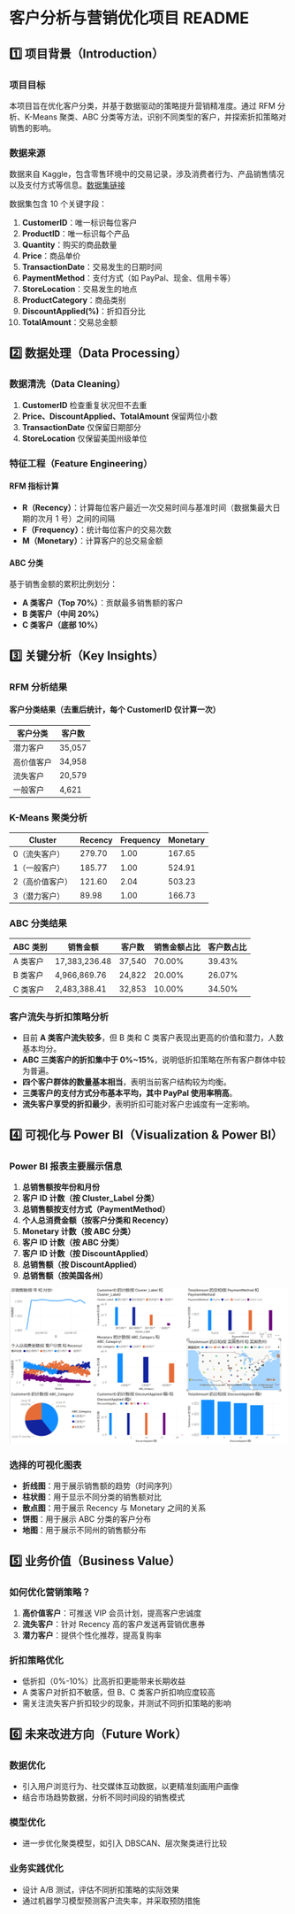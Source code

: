 # **客户分析与营销优化项目 README**

## **1️⃣ 项目背景（Introduction）**

### **项目目标**

本项目旨在优化客户分类，并基于数据驱动的策略提升营销精准度。通过 RFM 分析、K-Means 聚类、ABC 分类等方法，识别不同类型的客户，并探索折扣策略对销售的影响。

### **数据来源**

数据来自 Kaggle，包含零售环境中的交易记录，涉及消费者行为、产品销售情况以及支付方式等信息。[数据集链接](https://www.kaggle.com/datasets/fahadrehman07/retail-transaction-dataset)

数据集包含 10 个关键字段：

1. **CustomerID**：唯一标识每位客户
2. **ProductID**：唯一标识每个产品
3. **Quantity**：购买的商品数量
4. **Price**：商品单价
5. **TransactionDate**：交易发生的日期时间
6. **PaymentMethod**：支付方式（如 PayPal、现金、信用卡等）
7. **StoreLocation**：交易发生的地点
8. **ProductCategory**：商品类别
9. **DiscountApplied(%)**：折扣百分比
10. **TotalAmount**：交易总金额

## **2️⃣ 数据处理（Data Processing）**

### **数据清洗（Data Cleaning）**

1. **CustomerID** 检查重复状况但不去重
2. **Price、DiscountApplied、TotalAmount** 保留两位小数
3. **TransactionDate** 仅保留日期部分
4. **StoreLocation** 仅保留美国州级单位

### **特征工程（Feature Engineering）**

#### **RFM 指标计算**

- **R（Recency）**：计算每位客户最近一次交易时间与基准时间（数据集最大日期的次月 1 号）之间的间隔
- **F（Frequency）**：统计每位客户的交易次数
- **M（Monetary）**：计算客户的总交易金额

#### **ABC 分类**

基于销售金额的累积比例划分：

- **A 类客户（Top 70%）**：贡献最多销售额的客户
- **B 类客户（中间 20%）**
- **C 类客户（底部 10%）**

## **3️⃣ 关键分析（Key Insights）**

### **RFM 分析结果**

#### **客户分类结果（去重后统计，每个 CustomerID 仅计算一次）**

| 客户分类  | 客户数    |
| ----- | ------ |
| 潜力客户  | 35,057 |
| 高价值客户 | 34,958 |
| 流失客户  | 20,579 |
| 一般客户  | 4,621  |

### **K-Means 聚类分析**

| Cluster  | Recency | Frequency | Monetary |
| -------- | ------- | --------- | -------- |
| 0（流失客户）  | 279.70  | 1.00      | 167.65   |
| 1（一般客户）  | 185.77  | 1.00      | 524.91   |
| 2（高价值客户） | 121.60  | 2.04      | 503.23   |
| 3（潜力客户）  | 89.98   | 1.00      | 166.73   |

### **ABC 分类结果**

| ABC 类别 | 销售金额          | 客户数    | 销售金额占比 | 客户数占比  |
| ------ | ------------- | ------ | ------ | ------ |
| A 类客户  | 17,383,236.48 | 37,540 | 70.00% | 39.43% |
| B 类客户  | 4,966,869.76  | 24,822 | 20.00% | 26.07% |
| C 类客户  | 2,483,388.41  | 32,853 | 10.00% | 34.50% |

### **客户流失与折扣策略分析**

- 目前 **A 类客户流失较多**，但 B 类和 C 类客户表现出更高的价值和潜力，人数基本均分。
- **ABC 三类客户的折扣集中于 0%~15%**，说明低折扣策略在所有客户群体中较为普遍。
- **四个客户群体的数量基本相当**，表明当前客户结构较为均衡。
- **三类客户的支付方式分布基本平均，其中 PayPal 使用率稍高**。
- **流失客户享受的折扣最少**，表明折扣可能对客户忠诚度有一定影响。

## **4️⃣ 可视化与 Power BI（Visualization & Power BI）**

### **Power BI 报表主要展示信息**

1. **总销售额按年份和月份**
2. **客户 ID 计数（按 Cluster\_Label 分类）**
3. **总销售额按支付方式（PaymentMethod）**
4. **个人总消费金额（按客户分类和 Recency）**
5. **Monetary 计数（按 ABC 分类）**
6. **客户 ID 计数（按 ABC 分类）**
7. **客户 ID 计数（按 DiscountApplied）**
8. **总销售额（按 DiscountApplied）**
9. **总销售额（按美国各州）**
    
![powerbi报表截图](https://github.com/ilovescho-O-olsomuch/retail-transaction/blob/main/11111.png)

### **选择的可视化图表**

- **折线图**：用于展示销售额的趋势（时间序列）
- **柱状图**：用于显示不同分类的销售额对比
- **散点图**：用于展示 Recency 与 Monetary 之间的关系
- **饼图**：用于展示 ABC 分类的客户分布
- **地图**：用于展示不同州的销售额分布

## **5️⃣ 业务价值（Business Value）**

### **如何优化营销策略？**

1. **高价值客户**：可推送 VIP 会员计划，提高客户忠诚度
2. **流失客户**：针对 Recency 高的客户发送再营销优惠券
3. **潜力客户**：提供个性化推荐，提高复购率

### **折扣策略优化**

- 低折扣（0%-10%）比高折扣更能带来长期收益
- A 类客户对折扣不敏感，但 B、C 类客户折扣响应度较高
- 需关注流失客户折扣较少的现象，并测试不同折扣策略的影响

## **6️⃣ 未来改进方向（Future Work）**

### **数据优化**

- 引入用户浏览行为、社交媒体互动数据，以更精准刻画用户画像
- 结合市场趋势数据，分析不同时间段的销售模式

### **模型优化**

- 进一步优化聚类模型，如引入 DBSCAN、层次聚类进行比较
  
### **业务实践优化**

- 设计 A/B 测试，评估不同折扣策略的实际效果
- 通过机器学习模型预测客户流失率，并采取预防措施




